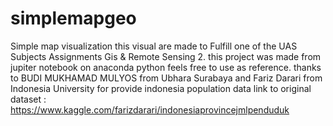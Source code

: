 # simplemapgeo
Simple map visualization
this visual are made  to Fulfill one of the UAS Subjects Assignments Gis & Remote Sensing 2.
this project was made from jupiter notebook on anaconda python feels free to use as reference.
thanks to BUDI MUKHAMAD MULYOS from Ubhara Surabaya and Fariz Darari from Indonesia University for provide indonesia population data
link to original dataset : https://www.kaggle.com/farizdarari/indonesiaprovincejmlpenduduk
